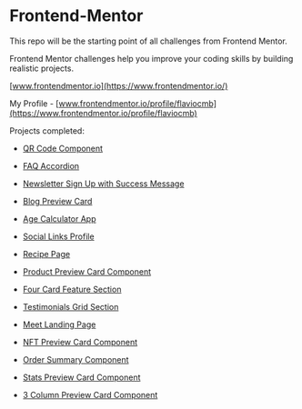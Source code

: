 # Frontend-Mentor

This repo will be the starting point of all challenges from Frontend Mentor.

Frontend Mentor challenges help you improve your coding skills by building realistic projects.

[www.frontendmentor.io](https://www.frontendmentor.io/)

My Profile - [www.frontendmentor.io/profile/flaviocmb](https://www.frontendmentor.io/profile/flaviocmb)

Projects completed:

* [QR Code Component](https://flaviocmb.github.io/Frontend-Mentor/qr-code-component-main/)

* [FAQ Accordion](https://flaviocmb.github.io/Frontend-Mentor/faq-accordion-main/)

* [Newsletter Sign Up with Success Message](https://flaviocmb.github.io/Frontend-Mentor/newsletter-sign-up-with-success-message-main/)

* [Blog Preview Card](https://flaviocmb.github.io/Frontend-Mentor/blog-preview-card-main-pixel-perfect/)

* [Age Calculator App](https://flaviocmb.github.io/Frontend-Mentor/age-calculator-app-main/)

* [Social Links Profile](https://flaviocmb.github.io/Frontend-Mentor/social-links-profile-main/)

* [Recipe Page](https://flaviocmb.github.io/Frontend-Mentor/recipe-page-main/)

* [Product Preview Card Component](https://flaviocmb.github.io/Frontend-Mentor/product-preview-card-component-main/)

* [Four Card Feature Section](https://flaviocmb.github.io/Frontend-Mentor/four-card-feature-section-master/)

* [Testimonials Grid Section](https://flaviocmb.github.io/Frontend-Mentor/testimonials-grid-section-main/)

* [Meet Landing Page](https://flaviocmb.github.io/Frontend-Mentor/meet-landing-page/)

* [NFT Preview Card Component](https://flaviocmb.github.io/Frontend-Mentor/nft-preview-card-component-main/)

* [Order Summary Component](https://flaviocmb.github.io/Frontend-Mentor/order-summary-component-main/)

* [Stats Preview Card Component](https://flaviocmb.github.io/Frontend-Mentor/stats-preview-card-component-main/)

* [3 Column Preview Card Component](https://flaviocmb.github.io/Frontend-Mentor/3-column-preview-card-component-main/)